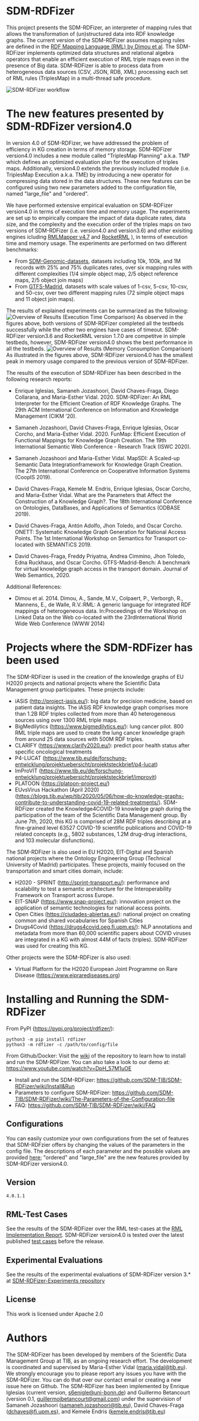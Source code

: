 # SDM-RDFizer
This project presents the SDM-RDFizer, an interpreter of mapping rules that allows the transformation of (un)structured data into RDF knowledge graphs. The current version of the SDM-RDFizer assumes mapping rules are defined in the [RDF Mapping Language (RML) by Dimou et al](https://rml.io/specs/rml/). The SDM-RDFizer implements optimized data structures and relational algebra operators that enable an efficient execution of RML triple maps even in the presence of Big data. SDM-RDFizer is able to process data from heterogeneous data sources (CSV, JSON, RDB, XML) processing each set of RML rules (TriplesMap) in a multi-thread safe procedure.

![SDM-RDFizer workflow](https://raw.githubusercontent.com/SDM-TIB/SDM-RDFizer/beta/images/architecture.png "SDM-RDFizer workflow")

# The new features presented by SDM-RDFizer version4.0

In version 4.0 of SDM-RDFizer, we have addressed the problem of efficiency in KG creation in terms of memory storage. SDM-RDFizer version4.0 includes a new module called "TriplesMap Planning" a.k.a. TMP which defines an optimized evaluation plan for the execution of triples maps. Additionally, version4.0 extends the previously included module (i.e. TriplesMap Execution a.k.a. TME) by introducing a new operator for compressing data stored in the data structures. These new features can be configured using two new parameters added to the configuration file, named "large_file" and "ordered". 

We have performed extensive empirical evaluation on SDM-RDFizer version4.0 in terms of execution time and memory usage. The experiments are set up to empirically compare the impact of data duplicate rates, data size, and the complexity and the execution order of the triples maps on two versions of SDM-RDFizer (i.e. version4.0 and version3.6) and other exisiting engines icluding [RMLMapper v4.7](https://github.com/RMLio/rmlmapper-java) and [RocketRML](https://github.com/semantifyit/RocketRML) ), in terms of execution time and memory usage. The experiments are performed on two different benchmarks: 
- From [SDM-Genomic-datasets](https://figshare.com/articles/dataset/SDM-Genomic-Datasets/14838342/1), datasets including 10k, 100k, and 1M records with 25% and 75% duplicates rates, over six mapping rules with different complexities (1/4 simple object map, 2/5 object reference maps, 2/5 object join maps)
- From [GTFS-Madrid](https://github.com/oeg-upm/gtfs-bench), datasets with scale values of 1-csv, 5-csv, 10-csv, and 50-csv, over two different mapping rules (72 simple object maps and 11 object join maps). 

The results of explained experiments can be summarized as the following:
![Overview of Results (Execution Time Comparison)](https://raw.githubusercontent.com/SDM-TIB/SDM-RDFizer/beta/images/time.png "Execution Time Comparison")
As observed in the figures above, both versions of SDM-RDFizer completed all the testbeds successfully while the other two engines have cases of timeout. SDM-RDFizer version3.6 and RocketRML version 1.7.0 are competitve in simple testbeds, however, SDM-RDFizer version4.0 shows the best performance in all the testbeds. 
![Overview of Results (Memory Consumption Comparison)](https://raw.githubusercontent.com/SDM-TIB/SDM-RDFizer/beta/images/memory.png "Memory Consumption Comparison")
As illustrated in the figures above, SDM-RDFizer version4.0 has the smallest peak in memory usage compared to the previous version of SDM-RDFizer.  


The results of the execution of SDM-RDFizer has been described in the following research reports:

- Enrique Iglesias, Samaneh Jozashoori, David Chaves-Fraga, Diego Collarana, and Maria-Esther Vidal. 2020. SDM-RDFizer: An RML Interpreter for the Efficient Creation of RDF Knowledge Graphs. The 29th ACM International Conference on Information and Knowledge Management (CIKM ’20).

- Samaneh Jozashoori, David Chaves-Fraga, Enrique Iglesias, Oscar Corcho, and Maria-Esther Vidal. 2020. FunMap: Efficient Execution of Functional Mappings for Knowledge Graph Creation. The 19th International Semantic Web Conference - Research Track (ISWC 2020).

- Samaneh Jozashoori and Maria-Esther Vidal. MapSDI: A Scaled-up Semantic Data Integrationframework for Knowledge Graph Creation. The 27th International Conference on Cooperative Information Systems (CoopIS 2019). 

- David Chaves-Fraga, Kemele M. Endris, Enrique Iglesias, Oscar Corcho, and Maria-Esther Vidal. What are the Parameters that Affect the Construction of a Knowledge Graph?. The 18th International Conference on Ontologies, DataBases, and Applications of Semantics (ODBASE 2019).

- David Chaves-Fraga, Antón Adolfo, Jhon Toledo, and Oscar Corcho. ONETT: Systematic Knowledge Graph Generation for National Access Points. The 1st International Workshop on Semantics for Transport co-located with SEMANTiCS 2019.

- David Chaves-Fraga, Freddy Priyatna, Andrea Cimmino, Jhon Toledo, Edna Ruckhaus, and Oscar Corcho. GTFS-Madrid-Bench: A benchmark for virtual knowledge graph access in the transport domain. Journal of Web Semantics, 2020.

Additional References:

- Dimou et al. 2014. Dimou, A., Sande, M.V., Colpaert, P., Verborgh, R., Mannens, E., de Walle, R.V.:RML: A generic language for integrated RDF mappings of heterogeneous data. In:Proceedings of the Workshop on Linked Data on the Web co-located with the 23rdInternational World Wide Web Conference (WWW 2014) 

# Projects where the SDM-RDFizer has been used

The SDM-RDFizer is used in the creation of the knowledge graphs of EU H2020 projects and national projects where the Scientific Data Management group participates. These projects include:

- iASiS (http://project-iasis.eu/): big data for precision medicine, based on patient data insights. The iASiS RDF knowledge graph comprises more than 1.2B RDF triples collected from more than 40 heterogeneous sources using over 1300 RML triple maps. 
- BigMedilytics (https://www.bigmedilytics.eu/): lung cancer pilot. 800 RML triple maps are used to create the lung cancer knowledge graph from around 25 data sources with 500M RDF triples.
- CLARIFY (https://www.clarify2020.eu/): predict poor health status after specific oncological treatments
- P4-LUCAT (https://www.tib.eu/de/forschung-entwicklung/projektuebersicht/projektsteckbrief/p4-lucat)
- ImProVIT (https://www.tib.eu/de/forschung-entwicklung/projektuebersicht/projektsteckbrief/improvit)
- PLATOON (https://platoon-project.eu/) 
- EUvsVirus Hackathon (April 2020) (https://blogs.tib.eu/wp/tib/2020/05/06/how-do-knowledge-graphs-contribute-to-understanding-covid-19-related-treatments/). SDM-RDFizer created the Knowledge4COVID-19 knowledge graph during the participation of the team of the Scientific Data Management group. By June 7th, 2020, this KG is comprised of 28M RDF triples describing at a fine-grained level 63527 COVID-19 scientific publications and COVID-19 related concepts (e.g., 5802 substances, 1.2M drug-drug interactions, and 103 molecular disfunctions). 

The SDM-RDFizer is also used in EU H2020, EIT-Digital and Spanish national projects where the Ontology Engineering Group (Technical University of Madrid) participates. These projects, mainly focused on the transportation and smart cities domain, include:

- H2020 - SPRINT (http://sprint-transport.eu/): performance and scalability to test a semantic architecture for the Interoperability Framework on Transport across Europe.
- EIT-SNAP (https://www.snap-project.eu/): innovation project on the application of semantic technologies for national access points.
- Open Cities (https://ciudades-abiertas.es/): national project on creating common and shared vocabularies for Spanish Cities
- Drugs4Covid (https://drugs4covid.oeg.fi.upm.es/): NLP annotations and metadata from more than 60,000 scientific papers about COVID viruses are integrated in a KG with almost 44M of facts (triples). SDM-RDFizer was used for creating this KG.

Other projects were the SDM-RDFizer is also used:
-  Virtual Platform for the H2020 European Joint Programme on Rare Disease (https://www.ejprarediseases.org)


# Installing and Running the SDM-RDFizer 
From PyPI (https://pypi.org/project/rdfizer/):
```
python3 -m pip install rdfizer
python3 -m rdfizer -c /path/to/config/file
```

From Github/Docker:
Visit the [wiki](https://github.com/SDM-TIB/SDM-RDFizer/wiki) of the repository to learn how to install and run the SDM-RDFizer. You can also take a look to our demo at: https://www.youtube.com/watch?v=DpH_57M1uOE
- Install and run the SDM-RDFizer: https://github.com/SDM-TIB/SDM-RDFizer/wiki/Install&Run
- Parameters to configure SDM-RDFizer: https://github.com/SDM-TIB/SDM-RDFizer/wiki/The-Parameters-of-the-Configuration-file
- FAQ: https://github.com/SDM-TIB/SDM-RDFizer/wiki/FAQ

## Configurations
You can easily customize your own configurations from the set of features that SDM-RDFzier offers by changing the values of the parameters in the config file. The descriptions of each parameter and the possible values are provided [here](https://github.com/SDM-TIB/SDM-RDFizer/wiki/The-Parameters-of-the-Configuration-file); "ordered" and "large_file" are the new features provided by SDM-RDFizer version4.0.  


## Version 
```
4.0.1.1
```

## RML-Test Cases
See the results of the SDM-RDFizer over the RML test-cases at the [RML Implementation Report](http://rml.io/implementation-report/). SDM-RDFizer version4.0 is tested over the latest published [test cases](https://rml.io/test-cases/) before the release.

## Experimental Evaluations
See the results of the experimental evaluations of SDM-RDFizer version 3.* at [SDM-RDFizer-Experiments repository](https://github.com/SDM-TIB/SDM-RDFizer-Experiments)


## License
This work is licensed under Apache 2.0

# Authors
The SDM-RDFizer has been developed by members of the Scientific Data Management Group at TIB, as an ongoing research effort. The development is coordinated and supervised by Maria-Esther Vidal (maria.vidal@tib.eu). We strongly encourage you to please report any issues you have with the SDM-RDFizer. You can do that over our contact email or creating a new issue here on Github. The SDM-RDFizer has been implemented by Enrique Iglesias (current version, s6enigle@uni-bonn.de) and Guillermo Betancourt (version 0.1, guillermojbetancourt@gmail.com) under the supervision of Samaneh Jozashoori (samaneh.jozashoori@tib.eu), David Chaves-Fraga (dchaves@fi.upm.es), and Kemele Endris (kemele.endris@tib.eu)


